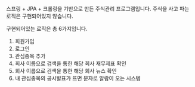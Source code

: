 스프링 + JPA + 크롤링을 기반으로 만든 주식관리 프로그램입니다. 주식을 사고 파는 로직은 구현되어있지 않습니다. 

구현되어있는 로직은 총 6가지입니다.

1. 회원가입
2. 로그인
3. 관심종목 추가
4. 회사 이름으로 검색을 통한 해당 회사 재무제표 확인
5. 회사 이름으로 검색을 통한 해당 회사 뉴스 확인
6. 내 관심종목의 공시발표가 뜨면 문자로 알람이 오는 시스템
